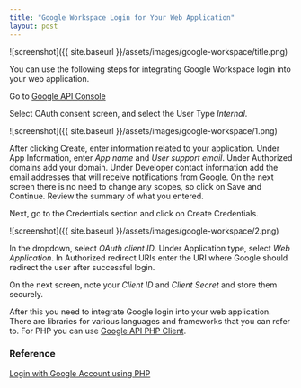 ```yaml
---
title: "Google Workspace Login for Your Web Application"
layout: post
---
```


![screenshot]({{ site.baseurl }}/assets/images/google-workspace/title.png)

You can use the following steps for integrating Google Workspace login into your web application.

Go to [Google API Console](https://console.cloud.google.com/apis)

Select OAuth consent screen, and select the User Type *Internal*.

![screenshot]({{ site.baseurl }}/assets/images/google-workspace/1.png)

After clicking Create, enter information related to your application. Under App Information, enter *App name* and *User support email*. Under Authorized domains add your domain. Under Developer contact information add the email addresses that will receive notifications from Google.
On the next screen there is no need to change any scopes, so click on Save and Continue. Review the summary of what you entered.

Next, go to the Credentials section and click on Create Credentials.

![screenshot]({{ site.baseurl }}/assets/images/google-workspace/2.png)

In the dropdown, select *OAuth client ID*. Under Application type, select *Web Application*. In Authorized redirect URIs enter the URI where Google should redirect the user after successful login.

On the next screen, note your *Client ID* and *Client Secret* and store them securely.

After this you need to integrate Google login into your web application. There are libraries for various languages and frameworks that you can refer to. For PHP you can use [Google API PHP Client](https://github.com/googleapis/google-api-php-client).

### Reference

[Login with Google Account using PHP](https://www.codexworld.com/login-with-google-api-using-php/)
